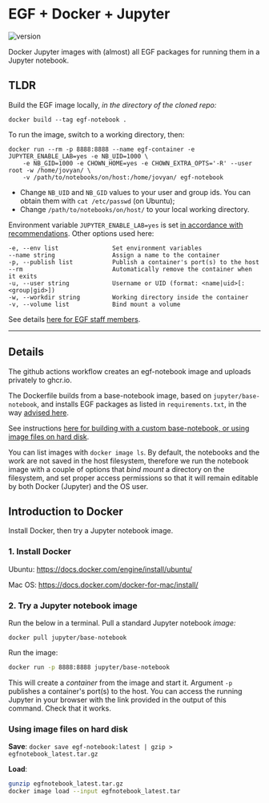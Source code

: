 # EGF + Docker + Jupyter

![version](https://img.shields.io/badge/current_version-0.2.1-blue)

Docker Jupyter images with (almost) all EGF packages for running them in a Jupyter notebook.

## TLDR

Build the EGF image locally, *in the directory of the cloned repo:*

```shell
docker build --tag egf-notebook .
```

To run the image, switch to a working directory, then:

```shell
docker run --rm -p 8888:8888 --name egf-container -e JUPYTER_ENABLE_LAB=yes -e NB_UID=1000 \
    -e NB_GID=1000 -e CHOWN_HOME=yes -e CHOWN_EXTRA_OPTS='-R' --user root -w /home/jovyan/ \
    -v /path/to/notebooks/on/host:/home/jovyan/ egf-notebook
```

* Change `NB_UID` and `NB_GID` values to your user and group ids. You can obtain them with `cat /etc/passwd` (on Ubuntu);
* Change `/path/to/notebooks/on/host/` to your local working directory.

Environment variable `JUPYTER_ENABLE_LAB=yes` is set [in accordance with recommendations](https://github.com/jupyter/docker-stacks#jupyter-notebook-deprecation-notice). Other options used here:

```shell
-e, --env list               Set environment variables
--name string                Assign a name to the container
-p, --publish list           Publish a container's port(s) to the host
--rm                         Automatically remove the container when it exits
-u, --user string            Username or UID (format: <name|uid>[:<group|gid>])
-w, --workdir string         Working directory inside the container
-v, --volume list            Bind mount a volume
```

See details [here for EGF staff members](EGF_readme.md).

---

## Details

The github actions workflow creates an egf-notebook image and uploads privately to ghcr.io.

The Dockerfile builds from a base-notebook image, based on `jupyter/base-notebook`, and installs EGF packages as listed in `requirements.txt`, in the way [advised here](https://github.com/docker-library/docs/tree/master/python#how-to-use-this-image).

See instructions [here for building with a custom base-notebook, or using image files on hard disk](EGF_readme.md).

You can list images with `docker image ls`. By default, the notebooks and the work are not saved in the host filesystem, therefore we run the notebook image with a couple of options that *bind mount* a directory on the filesystem, and set proper access permissions so that it will remain editable by both Docker (Jupyter) and the OS user.

## Introduction to Docker

Install Docker, then try a Jupyter notebook image.

### 1. Install Docker

Ubuntu: https://docs.docker.com/engine/install/ubuntu/

Mac OS: https://docs.docker.com/docker-for-mac/install/

### 2. Try a Jupyter notebook image

Run the below in a terminal. Pull a standard Jupyter notebook *image:*

```shell
docker pull jupyter/base-notebook
```

Run the image:

```bash
docker run -p 8888:8888 jupyter/base-notebook
```

This will create a *container* from the image and start it. Argument `-p` publishes a container's port(s) to the host. You can access the running Jupyter in your browser with the link provided in the output of this command. Check that it works.

### Using image files on hard disk

**Save**: `docker save egf-notebook:latest | gzip > egfnotebook_latest.tar.gz`

**Load**:

```bash
gunzip egfnotebook_latest.tar.gz
docker image load --input egfnotebook_latest.tar
```
